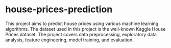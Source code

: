 # house-prices-prediction
This project aims to predict house prices using various machine learning algorithms. The dataset used in this project is the well-known Kaggle House Prices dataset. The project covers data preprocessing, exploratory data analysis, feature engineering, model training, and evaluation.
